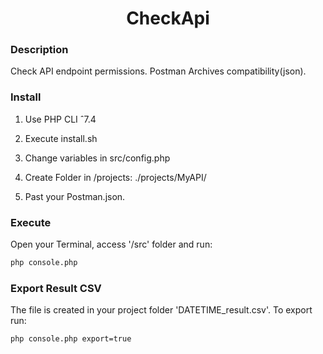 
<h1 align="center">CheckApi</h1>

### Description ###
Check API endpoint permissions.
Postman Archives compatibility(json).

### Install ###
1) Use PHP CLI ˆ7.4
2) Execute install.sh
3) Change variables in src/config.php

4) Create Folder in /projects:
   ./projects/MyAPI/

5) Past your Postman.json.

### Execute ###
Open your Terminal, access '/src' folder and run:
```bash
php console.php
```

### Export Result CSV ###
The file is created in your project folder 'DATETIME_result.csv'.
To export run:
```bash
php console.php export=true
```